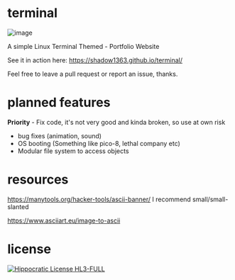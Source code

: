 # terminal
![image](https://github.com/Shadow1363/terminal/assets/112425274/788f89f0-6fe8-4060-b0d5-216a8a27a077)

A simple Linux Terminal Themed - Portfolio Website

See it in action here: https://shadow1363.github.io/terminal/

Feel free to leave a pull request or report an issue, thanks.

# planned features
**Priority** - Fix code, it's not very good and kinda broken, so use at own risk
- bug fixes (animation, sound)
- OS booting (Something like pico-8, lethal company etc)
- Modular file system to access objects

# resources
https://manytools.org/hacker-tools/ascii-banner/
I recommend small/small-slanted

https://www.asciiart.eu/image-to-ascii
# license
[![Hippocratic License HL3-FULL](https://img.shields.io/static/v1?label=Hippocratic%20License&message=HL3-FULL&labelColor=5e2751&color=bc8c3d)](https://firstdonoharm.dev/version/3/0/full.html)

